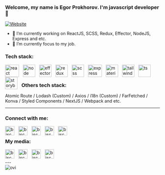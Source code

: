 ### Welcome, my name is Egor Prokhorov. I'm javascript developer 🤩

[![Website](https://img.shields.io/website?logo=io&label=MYPORTFOLIO&style=for-the-badge&url=https%3A%2F%2Fbiscet-portfolio.vercel.app%2F
)](https://biscet-portfolio.vercel.app/)

- 🔭 I’m currently working on ReactJS, SCSS, Redux, Effector, NodeJS, Express and etc.
- 💪 I’m currently focus to my job.

### Tech stack:
<img align="left" src="https://upload.wikimedia.org/wikipedia/commons/thumb/a/a7/React-icon.svg/2300px-React-icon.svg.png" alt="react" width="45" height="40" style="padding-right:10px;"/>
<img align="left" src="https://cdn.iconscout.com/icon/free/png-256/node-js-1174925.png" alt="node" width="40" height="40" style="padding-right:10px;"/>
<img align="left" src="https://effector.dev/ru/img/comet.png" alt="effector" width="40" height="40" style="padding-right:10px;"/>
<img align="left" src="https://raw.githubusercontent.com/reduxjs/redux/master/logo/logo.png" alt="redux" width="40" height="40" style="padding-right:10px;"/>
<img align="left" src="https://cdn-icons-png.flaticon.com/512/5968/5968358.png" alt="scss" width="40" height="40" style="padding-right:10px;"/>
<img align="left"  src="https://www.pngfind.com/pngs/m/136-1363736_express-js-icon-png-transparent-png.png" alt="express" width="45" height="40" style="padding-right:10px;"/>
<img align="left" src="https://v4.material-ui.com/static/logo.png" alt="material" width="40" height="40" style="padding-right:10px;"/>
<img align="left" src="https://vasterra.com/blog/wp-content/uploads/2021/08/Tailwind-img.png" alt="tailwind" width="40" height="40" style="padding-right:10px;"/>
<img align="left" src="https://cdn-icons-png.flaticon.com/512/5968/5968381.png" alt="ts" width="40" height="40" style="padding-right:10px;"/>
<img align="left" src="https://static-00.iconduck.com/assets.00/storybook-icon-icon-412x512-341bo8r1.png" alt="storybook" width="40" height="40" style="padding-right:10px;"/>

<br />
<br />

### Others tech stack:

Atomic Route / Lodash (Custom) / Axios / i18n (Custom) / FarFetched / Konva / Styled Components / NextJS / Webpack and etc.

---

### Connect with me:

[<img align="left" alt="biscetGMAIL" height="30" width="30" style="padding-right:10px;" src="https://upload.wikimedia.org/wikipedia/commons/thumb/7/7e/Gmail_icon_%282020%29.svg/2560px-Gmail_icon_%282020%29.svg.png"/>][gmail]
[<img align="left" alt="biscetVK" height="30" width="30" style="padding-right:10px;"  src="https://upload.wikimedia.org/wikipedia/commons/thumb/f/f3/VK_Compact_Logo_%282021-present%29.svg/2048px-VK_Compact_Logo_%282021-present%29.svg.png" />][vk]
[<img align="left" alt="biscetTELEGRAM" height="30" width="30" style="padding-right:10px;"  src="https://upload.wikimedia.org/wikipedia/commons/thumb/8/82/Telegram_logo.svg/2048px-Telegram_logo.svg.png"/>][telegram]
[<img align="left" alt="biscetHABR" height="30" width="30" style="padding-right:10px;"  src="https://career.habr.com/images/favicons/apple-touch-icon-120.png"/>][habr]
[<img align="left" alt="biscetHHRU" height="30" width="30" style="padding-right:10px;"  src="https://upload.wikimedia.org/wikipedia/commons/7/79/HeadHunter_logo.png"/>][hhru]

<br />

### My media:

[<img align="left" height="30" width="30" style="padding-right:10px;" alt="biscetPINTEREST" src="https://cdn-icons-png.flaticon.com/512/174/174863.png"/>][pinterest]
[<img align="left" alt="biscetINSTAGRAM" height="30" width="30" style="padding-right:10px;" src="https://png.pngtree.com/png-vector/20221018/ourmid/pngtree-instagram-icon-png-image_6315974.png"/>][instagram]
[<img align="left" alt="biscetSOUNDCLOUD" height="30" width="30" style="padding-right:10px;" src="https://cdn-icons-png.flaticon.com/512/145/145809.png"/>][soundcloud]
[<img align="left" alt="biscetSOUNDCLOUD" height="30" width="30" style="padding-right:10px;" src="https://upload.wikimedia.org/wikipedia/commons/thumb/e/e7/Yandex_Music_icon.svg/2048px-Yandex_Music_icon.svg.png"/>][yandex]

<br />
<br />
---
<br />
<img align="left" src="https://github-readme-stats.vercel.app/api/top-langs?username=biscet&show_icons=true&locale=en&layout=compact&theme=chartreuse-dark" alt="ovi" />

<br />
<br />
<br />
<br />
<br />
<br />
<br />

[website]: https://biscet-portfolio.vercel.app/
[vk]: https://vk.com/id607761386
[pinterest]: https://www.pinterest.ru/biscet275
[instagram]: https://instagram.com/_blsrng
[upwork]: https://www.upwork.com/freelancers/~01b350467f78c03786
[gmail]: mailto:befealmellow@gmail.com
[telegram]: https://telegram.im/@hpch400
[soundcloud]: https://soundcloud.com/biscet
[habr]: https://career.habr.com/biscet
[hhru]: https://togliatti.hh.ru/resume/b27a8469ff09bddac80039ed1f5358466e6534
[yandex]:https://music.yandex.ru/users/biscet/playlists/3
